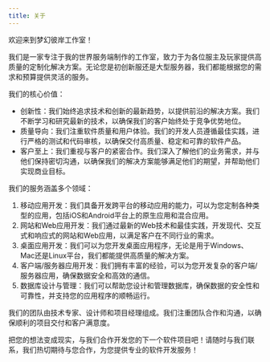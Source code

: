 ```yaml
---
title: 关于
---
```


欢迎来到梦幻彼岸工作室！

我们是一家专注于我的世界服务端制作的工作室，致力于为各位服主及玩家提供高质量的定制化解决方案。无论您是初创新服还是大型服务器，我们都能根据您的需求和预算提供灵活的服务。

我们的核心价值：
- 创新性：我们始终追求技术和创新的最新趋势，以提供前沿的解决方案。我们不断学习和研究最新的技术，以确保我们的客户始终处于竞争优势地位。
- 质量导向：我们注重软件质量和用户体验。我们的开发人员遵循最佳实践，进行严格的测试和代码审核，以确保交付高质量、稳定和可靠的软件产品。
- 客户至上：我们重视与客户的紧密合作。我们深入了解他们的业务需求，并与他们保持密切沟通，以确保我们的解决方案能够满足他们的期望，并帮助他们实现商业目标。

我们的服务涵盖多个领域：
1. 移动应用开发：我们具备开发跨平台的移动应用的能力，可以为您定制各种类型的应用，包括iOS和Android平台上的原生应用和混合应用。
2. 网站和Web应用开发：我们通过最新的Web技术和最佳实践，开发现代、交互式和响应式的网站和Web应用，以满足客户在不同行业的需求。
3. 桌面应用开发：我们可以为您开发桌面应用程序，无论是用于Windows、Mac还是Linux平台，我们都能提供高质量的解决方案。
4. 客户端/服务器应用开发：我们拥有丰富的经验，可以为您开发复杂的客户端/服务器应用，确保数据安全和高效的通信。
5. 数据库设计与管理：我们可以帮助您设计和管理数据库，确保数据的安全性和可靠性，并支持您的应用程序的顺畅运行。

我们的团队由技术专家、设计师和项目经理组成。我们注重团队合作和沟通，以确保顺利的项目交付和客户满意度。

把您的想法变成现实，与我们合作开发您的下一个软件项目吧！请随时与我们联系，我们热切期待与您合作，为您提供专业的软件开发服务！

